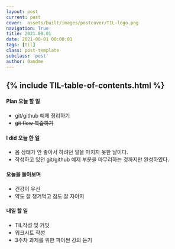 ```yaml
---
layout: post
current: post
cover:  assets/built/images/postcover/TIL-logo.png
navigation: True
title: 2021.08.01
date: 2021-08-01 00:00:01
tags: [til]
class: post-template
subclass: 'post'
author: 0andme
---
```

{% include TIL-table-of-contents.html %}
---


<!-- excerpt-start -->

#### Plan 오늘 할 일
+ git/github 예제 정리하기
+ ~~git flow 복습하기~~

#### I did 오늘 한 일
+ 몸 상태가 안 좋아서 하려던 일을 마치지 못한 날이다.
+ 작성하고 있던 git/github 예제 부분을 마무리하는 것까지만 완성하였다.

#### 오늘을 돌아보며
+ 건강이 우선
+ 약도 잘 챙겨먹고 잠도 잘 자야지

#### 내일 할 일
+ TIL작성 및 커밋
+ 워크시트 작성
+ 3주차 과제를 위한 파이썬 강의 듣기